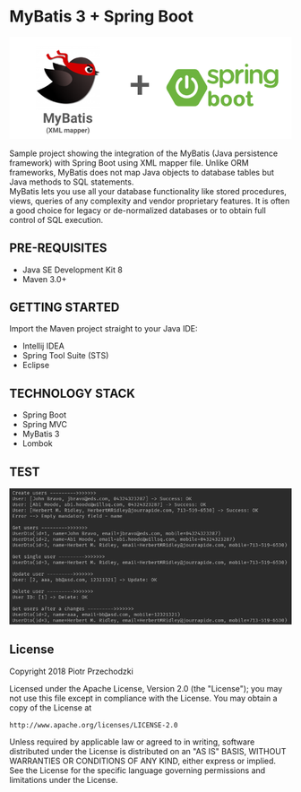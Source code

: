 # MyBatis 3 + Spring Boot

![MyBatis + Spring Boot banner](https://github.com/Pio-Trek/mybatis-xml-spring-boot/blob/master/art/banner.png)

Sample project showing the integration of the MyBatis (Java persistence framework) with Spring Boot using XML mapper file. Unlike ORM frameworks, MyBatis does not map Java objects to database tables but Java methods to SQL statements.<br />
MyBatis lets you use all your database functionality like stored procedures, views, queries of any complexity and vendor proprietary features. It is often a good choice for legacy or de-normalized databases or to obtain full control of SQL execution.

## PRE-REQUISITES

- Java SE Development Kit 8
- Maven 3.0+

## GETTING STARTED

Import the Maven project straight to your Java IDE:
- Intellij IDEA
- Spring Tool Suite (STS)
- Eclipse

## TECHNOLOGY STACK

- Spring Boot
- Spring MVC
- MyBatis 3
- Lombok

## TEST
![Test screen](https://github.com/Pio-Trek/mybatis-xml-spring-boot/blob/master/art/test.png)

## License

Copyright 2018 Piotr Przechodzki

Licensed under the Apache License, Version 2.0 (the "License");
you may not use this file except in compliance with the License.
You may obtain a copy of the License at

    http://www.apache.org/licenses/LICENSE-2.0

Unless required by applicable law or agreed to in writing, software
distributed under the License is distributed on an "AS IS" BASIS,
WITHOUT WARRANTIES OR CONDITIONS OF ANY KIND, either express or implied.
See the License for the specific language governing permissions and
limitations under the License.
